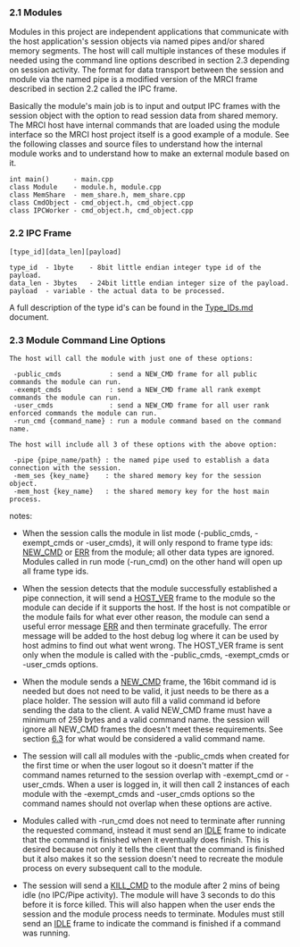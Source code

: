 ### 2.1 Modules ###

Modules in this project are independent applications that communicate with the host application's session objects via named pipes and/or shared memory segments. The host will call multiple instances of these modules if needed using the command line options described in section 2.3 depending on session activity. The format for data transport between the session and module via the named pipe is a modified version of the MRCI frame described in section 2.2 called the IPC frame.

Basically the module's main job is to input and output IPC frames with the session object with the option to read session data from shared memory. The MRCI host have internal commands that are loaded using the module interface so the MRCI host project itself is a good example of a module. See the following classes and source files to understand how the internal module works and to understand how to make an external module based on it.

```
int main()      - main.cpp
class Module    - module.h, module.cpp
class MemShare  - mem_share.h, mem_share.cpp
class CmdObject - cmd_object.h, cmd_object.cpp
class IPCWorker - cmd_object.h, cmd_object.cpp
```

### 2.2 IPC Frame ###

```
[type_id][data_len][payload]

type_id  - 1byte    - 8bit little endian integer type id of the payload.
data_len - 3bytes   - 24bit little endian integer size of the payload.
payload  - variable - the actual data to be processed.
```

A full description of the type id's can be found in the [Type_IDs.md](type_ids.md) document.

### 2.3 Module Command Line Options ###

```
The host will call the module with just one of these options:

 -public_cmds            : send a NEW_CMD frame for all public commands the module can run.
 -exempt_cmds            : send a NEW_CMD frame all rank exempt commands the module can run.
 -user_cmds              : send a NEW_CMD frame for all user rank enforced commands the module can run.
 -run_cmd {command_name} : run a module command based on the command name.
 
The host will include all 3 of these options with the above option:

 -pipe {pipe_name/path} : the named pipe used to establish a data connection with the session.
 -mem_ses {key_name}    : the shared memory key for the session object.
 -mem_host {key_name}   : the shared memory key for the host main process.
```

notes:

* When the session calls the module in list mode (-public_cmds, -exempt_cmds or -user_cmds), it will only respond to frame type ids: [NEW_CMD](type_ids.md) or [ERR](type_ids.md) from the module; all other data types are ignored. Modules called in run mode (-run_cmd) on the other hand will open up all frame type ids.

* When the session detects that the module successfully established a pipe connection, it will send a [HOST_VER](type_ids.md) frame to the module so the module can decide if it supports the host. If the host is not compatible or the module fails for what ever other reason, the module can send a useful error message [ERR](type_ids.md) and then terminate gracefully. The error message will be added to the host debug log where it can be used by host admins to find out what went wrong. The HOST_VER frame is sent only when the module is called with the -public_cmds, -exempt_cmds or -user_cmds options.

* When the module sends a [NEW_CMD](type_ids.md) frame, the 16bit command id is needed but does not need to be valid, it just needs to be there as a place holder. The session will auto fill a valid command id before sending the data to the client. A valid NEW_CMD frame must have a minimum of 259 bytes and a valid command name. the session will ignore all NEW_CMD frames the doesn't meet these requirements. See section [6.3](shared_data.md) for what would be considered a valid command name.

* The session will call all modules with the -public_cmds when created for the first time or when the user logout so it doesn't matter if the command names returned to the session overlap with -exempt_cmd or -user_cmds. When a user is logged in, it will then call 2 instances of each module with the -exempt_cmds and -user_cmds options so the command names should not overlap when these options are active.

* Modules called with -run_cmd does not need to terminate after running the requested command, instead it must send an [IDLE](type_ids.md) frame to indicate that the command is finished when it eventually does finish. This is desired because not only it tells the client that the command is finished but it also makes it so the session doesn't need to recreate the module process on every subsequent call to the module.

* The session will send a [KILL_CMD](type_ids.md) to the module after 2 mins of being idle (no IPC/Pipe activity). The module will have 3 seconds to do this before it is force killed. This will also happen when the user ends the session and the module process needs to terminate. Modules must still send an [IDLE](type_ids.md) frame to indicate the command is finished if a command was running.
